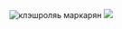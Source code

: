 ![клэшроляь маркарян](https://github.com/user-attachments/assets/07f8e293-fd45-482d-b650-2fbb851fbe25)
![](https://komarev.com/ghpvc/?username=mettuziii&color=bleu&style=plastic)
